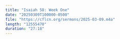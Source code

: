 ```yaml
---
title: "Isaiah 58: Week One"
date: "20250309T100000-0500"
file: "https://cflcn.org/sermons/2025-03-09.m4a"
length: "12555470"
duration: "27:18"
---
```

